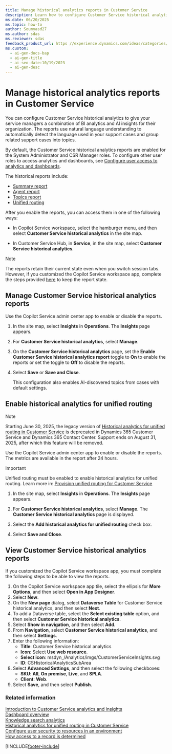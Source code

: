 ```yaml
---
title: Manage historical analytics reports in Customer Service
description: Learn how to configure Customer Service historical analytics reports in Omnichannel for Customer Service.
ms.date: 06/20/2025
ms.topic: how-to
author: Soumyasd27
ms.author: sdas
ms.reviewer: sdas
feedback_product_url: https //experience.dynamics.com/ideas/categories/list/?category=a7f4a807-de3b-eb11-a813-000d3a579c38&forum=b68e50a6-88d9-e811-a96b-000d3a1be7ad
ms.custom:
  - ai-gen-docs-bap
  - ai-gen-title
  - ai-seo-date:10/19/2023
  - ai-gen-desc
---
```


# Manage historical analytics reports in Customer Service

You can configure Customer Service historical analytics to give your service managers a combination of BI analytics and AI insights for their organization. The reports use natural language understanding to automatically detect the language used in your support cases and group related support cases into topics.

By default, the Customer Service historical analytics reports are enabled for the System Administrator and CSR Manager roles. To configure other user roles to access analytics and dashboards, see [Configure user access to analytics and dashboards](configure-customer-service-analytics-insights-csh.md#configure-user-access-to-analytics-and-dashboards).

The historical reports include:

- [Summary report](../use/summary-dashboard-cs.md)
- [Agent report](../use/agent-dashboard-cs.md)
- [Topics report](../use/case-topics-dashboard-cs.md)
- [Unified routing](../use/cs-historical-analytics-unified-routing.md)

After you enable the reports, you can access them in one of the following ways:

- In Copilot Service workspace, select the hamburger menu, and then select **Customer Service historical analytics** in the site map.

- In Customer Service Hub, in **Service**, in the site map, select **Customer Service historical analytics**.

> [!NOTE]
> The reports retain their current state even when you switch session tabs. However, if you customized the Copilot Service workspace app, complete the steps provided [here](analytics_overview.md#keep-the-report-state-when-you-switch-session-tabs) to keep the report state.

## Manage Customer Service historical analytics reports

Use the Copilot Service admin center app to enable or disable the reports.

1. In the site map, select **Insights** in **Operations**. The **Insights** page appears.
     
1. For **Customer Service historical analytics**, select **Manage**.
     
1. On the **Customer Service historical analytics** page, set the **Enable Customer Service historical analytics report** toggle to **On** to enable the reports or set the toggle to **Off** to disable the reports.

1. Select **Save** or **Save and Close**.

   This configuration also enables AI-discovered topics from cases with default settings.

## Enable historical analytics for unified routing

> [!NOTE]
> Starting June 30, 2025, the legacy version of [Historical analytics for unified routing in Customer Service](../use/cs-historical-analytics-unified-routing.md#historical-analytics-for-unified-routing-in-customer-service) is deprecated in Dynamics 365 Customer Service and Dynamics 365 Contact Center. Support ends on August 31, 2025, after which this feature will be removed.

Use the Copilot Service admin center app to enable or disable the reports. The metrics are available in the report after 24 hours.

> [!IMPORTANT]
>
> Unified routing must be enabled to enable historical analytics for unified routing. Learn more in: [Provision unified routing for Customer Service](provision-unified-routing.md)

1. In the site map, select **Insights** in **Operations**. The **Insights** page appears.
     
1. For **Customer Service historical analytics**, select **Manage**. The **Customer Service historical analytics** page is displayed. 

1. Select the **Add historical analytics for unified routing** check box.  

1. Select **Save and Close**.

## View Customer Service historical analytics reports

If you customized the Copilot Service workspace app, you must complete the following steps to be able to view the reports.

1. On the Copilot Service workspace app tile, select the ellipsis for **More Options**, and then select **Open in App Designer**.
1. Select **New**.
1. On the **New page** dialog, select **Dataverse Table** for Customer Service historical analytics, and then select **Next**.
1. To add a Dataverse table, select the **Select existing table** option, and then select **Customer Service historical analytics**.
1. Select **Show in navigation**, and then select **Add**.
1. From **Navigation**, select **Customer Service historical analytics**, and then select **Settings**.
1. Enter the following information:
    - **Title**: Customer Service historical analytics
    - **Icon**: Select **Use web resource**.
    - **Select icon**: msdyn_/Analytics/imgs/CustomerServiceInsights.svg
    - **ID**: CSHistoricalAnalyticsSubArea
1. Select **Advanced Settings**, and then select the following checkboxes:
    - **SKU**: **All**, **On premise**, **Live**, and **SPLA**.
    - **Client**: **Web**.
1. Select **Save**, and then select **Publish**.

### Related information

[Introduction to Customer Service analytics and insights](../implement/introduction-customer-service-analytics.md)  
[Dashboard overview](../use/customer-service-analytics-insights-csh.md)  
[Knowledge search analytics](../use/knowledge-search-analytics-cs.md)  
[Historical analytics for unified routing in Customer Service](../use/cs-historical-analytics-unified-routing.md)   
[Configure user security to resources in an environment](/power-platform/admin/database-security)  
[How access to a record is determined](/power-platform/admin/how-record-access-determined)  

[!INCLUDE[footer-include](../../includes/footer-banner.md)]
